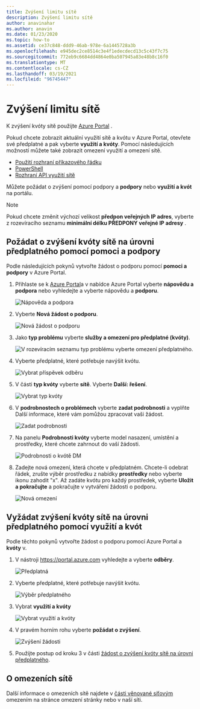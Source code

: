 ```yaml
---
title: Zvýšení limitu sítě
description: Zvýšení limitu sítě
author: anavinahar
ms.author: anavin
ms.date: 01/23/2020
ms.topic: how-to
ms.assetid: ce37c848-ddd9-46ab-978e-6a1445728a3b
ms.openlocfilehash: e945dec2ce8514c3e4f1edecdecd13c5c43f7c75
ms.sourcegitcommit: 772eb9c6684dd4864e0ba507945a83e48b8c16f0
ms.translationtype: MT
ms.contentlocale: cs-CZ
ms.lasthandoff: 03/19/2021
ms.locfileid: "96745447"
---
```

# <a name="networking-limit-increase"></a>Zvýšení limitu sítě

K zvýšení kvóty sítě použijte [Azure Portal](https://portal.azure.com) .

Pokud chcete zobrazit aktuální využití sítě a kvótu v Azure Portal, otevřete své předplatné a pak vyberte **využití a kvóty**. Pomocí následujících možností můžete také zobrazit omezení využití a omezení sítě.

* [Použití rozhraní příkazového řádku](/cli/azure/network#az-network-list-usages)
* [PowerShell](/powershell/module/azurerm.network/get-azurermnetworkusage)
* [Rozhraní API využití sítě](/rest/api/virtualnetwork/virtualnetworks/listusage)

Můžete požádat o zvýšení pomocí podpory a **podpory** nebo **využití a kvót** na portálu.

> [!Note]
> Pokud chcete změnit výchozí velikost **předpon veřejných IP adres**, vyberte z rozevíracího seznamu **minimální délku PŘEDPONY veřejné IP adresy** .

## <a name="request-networking-quota-increase-at-subscription-level-using-help--support"></a>Požádat o zvýšení kvóty sítě na úrovni předplatného pomocí pomoci a podpory

Podle následujících pokynů vytvořte žádost o podporu pomocí **pomoci a podpory** v Azure Portal.

1. Přihlaste se k [Azure Portal](https://portal.azure.com)a v nabídce Azure Portal vyberte **nápovědu a podpora** nebo vyhledejte a vyberte nápovědu a **podporu**.

    ![Nápověda a podpora](./media/networking-quota-request/help-plus-support.png)

1. Vyberte **Nová žádost o podporu**.

    ![Nová žádost o podporu](./media/networking-quota-request/new-support-request.png)

1. Jako **typ problému** vyberte **služby a omezení pro předplatné (kvóty)**.

    ![V rozevíracím seznamu typ problému vyberte omezení předplatného.](./media/networking-quota-request/select-quota-issue-type.png)

1. Vyberte předplatné, které potřebuje navýšit kvótu.

    ![Vybrat příspěvek odběru](./media/networking-quota-request/select-subscription-support-request.png)

1. V části **typ kvóty** vyberte **sítě**. Vyberte **Další: řešení**.

    ![Vybrat typ kvóty](./media/networking-quota-request/select-quota-type-network.png)

1. V **podrobnostech o problémech** vyberte **zadat podrobnosti** a vyplňte Další informace, které vám pomůžou zpracovat vaši žádost.

    ![Zadat podrobnosti](./media/networking-quota-request/provide-details-link.png)

1. Na panelu **Podrobnosti kvóty** vyberte model nasazení, umístění a prostředky, které chcete zahrnout do vaší žádosti.

    ![Podrobnosti o kvótě DM](./media/networking-quota-request/quota-details-network.png)

1. Zadejte nová omezení, která chcete v předplatném. Chcete-li odebrat řádek, zrušte výběr prostředku z nabídky **prostředky** nebo vyberte ikonu zahodit "x". Až zadáte kvótu pro každý prostředek, vyberte **Uložit a pokračujte** a pokračujte v vytváření žádosti o podporu.

    ![Nová omezení](./media/networking-quota-request/network-new-limits.png)

## <a name="request-networking-quota-increase-at-subscription-level-using-usages--quotas"></a>Vyžádat zvýšení kvóty sítě na úrovni předplatného pomocí využití a kvót

Podle těchto pokynů vytvořte žádost o podporu pomocí Azure Portal a **kvóty** v.

1. V nástroji https://portal.azure.com vyhledejte a vyberte **odběry**.

    ![Předplatná](./media/networking-quota-request/search-for-suscriptions.png)

1. Vyberte předplatné, které potřebuje navýšit kvótu.

    ![Výběr předplatného](./media/networking-quota-request/select-subscription-change-quota.png)

1. Vybrat **využití a kvóty**

    ![Vybrat využití a kvóty](./media/networking-quota-request/select-usage-plus-quotas.png)

1. V pravém horním rohu vyberte **požádat o zvýšení**.

    ![Zvýšení žádosti](./media/networking-quota-request/request-increase-from-subscription.png)

1. Použijte postup od kroku 3 v části [žádost o zvýšení kvóty sítě na úrovni předplatného](#request-networking-quota-increase-at-subscription-level-using-help--support).

## <a name="about-networking-limits"></a>O omezeních sítě

Další informace o omezeních sítě najdete v [části věnované síťovým](../../azure-resource-manager/management/azure-subscription-service-limits.md#networking-limits) omezením na stránce omezení stránky nebo v naší síti.
